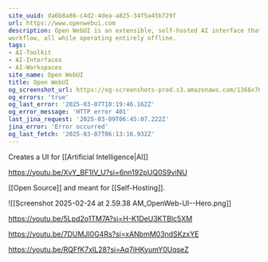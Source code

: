 ```yaml
---
site_uuid: da6b8a86-c4d2-4dea-a825-34f5a45b729f
url: https://www.openwebui.com
description: Open WebUI is an extensible, self-hosted AI interface that adapts to your
workflow, all while operating entirely offline.
tags:
- AI-Toolkit
- AI-Interfaces
- AI-Workspaces
site_name: Open WebUI
title: Open WebUI
og_screenshot_url: https://og-screenshots-prod.s3.amazonaws.com/1366x768/80/false/7a21a1eab0163b92630bb1dec4d0a75059952c9aaf66e3cd0b14ac0d5640742b.jpeg
og_errors: 'true'
og_last_error: '2025-03-07T10:19:46.162Z'
og_error_message: 'HTTP error 401'
last_jina_request: '2025-03-09T06:45:07.222Z'
jina_error: 'Error occurred'
og_last_fetch: '2025-03-07T06:13:16.932Z'
---
```


Creates a UI for [[Artificial Intelligence|AI]]

https://youtu.be/XvY_BF1IV_U?si=6nn192pUQ0S9viNU

[[Open Source]] and meant for [[Self-Hosting]]. 

![[Screenshot 2025-02-24 at 2.59.38 AM_OpenWeb-UI--Hero.png]]

https://youtu.be/5Lpd2o1TM7A?si=H-K1DeU3KTBlc5XM

https://youtu.be/7DUMJI0G4Rs?si=xANbmM03ndSKzxYE

https://youtu.be/RQFfK7xIL28?si=Aq7iHKyumY0UqseZ

